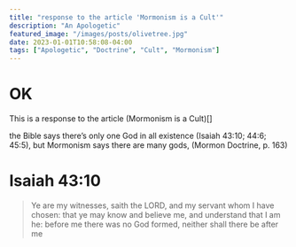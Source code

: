 ```yaml
---
title: "response to the article 'Mormonism is a Cult'"
description: "An Apologetic"
featured_image: "/images/posts/olivetree.jpg"
date: 2023-01-01T10:58:08-04:00
tags: ["Apologetic", "Doctrine", "Cult", "Mormonism"]
---
```


# OK
This is a response to the article (Mormonism is a Cult)[]

the Bible says there’s only one God in all existence (Isaiah 43:10; 44:6; 45:5), but Mormonism says there are many gods, (Mormon Doctrine, p. 163)

# Isaiah 43:10

> Ye are my witnesses, saith the LORD, and my servant whom I have chosen: that ye may know and believe me, and understand that I am he: before me there was no God formed, neither shall there be after me

